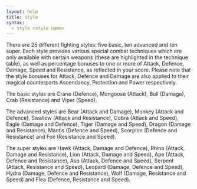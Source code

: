 ```yaml
---
layout: help
title: style
syntax:
  - style <style name>
---
```

 
There are 25 different fighting styles: five basic, ten advanced and ten super.
Each style provides various special combat techniques which are only available 
with certain weapons (these are highlighted in the technique table), as well 
as percentage bonuses to one or more of Attack, Defence, Damage, Speed and 
Resistance, as reflected in your score.  Please note that the style bonuses 
for Attack, Defence and Damage are also applied to their magical counterparts 
Ascendancy, Protection and Power respectively.

The basic styles are Crane (Defence), Mongoose (Attack), Bull (Damage), Crab
(Resistance) and Viper (Speed).

The advanced styles are Bear (Attack and Damage), Monkey (Attack and Defence), 
Swallow (Attack and Resistance), Cobra (Attack and Speed), Eagle (Damage and 
Defence), Tiger (Damage and Speed), Dragon (Damage and Resistance), Mantis 
(Defence and Speed), Scorpion (Defence and Resistance) and Fox (Resistance and 
Speed).

The super styles are Hawk (Attack, Damage and Defence), Rhino (Attack, Damage 
and Resistance), Lion (Attack, Damage and Speed), Ape (Attack, Defence and 
Resistance), Asp (Attack, Defence and Speed), Serpent (Attack, Resistance and 
Speed), Leopard (Damage, Defence and Speed), Hydra (Damage, Defence and 
Resistance), Wolf (Damage, Resistance and Speed) and Flea (Defence, Resistance 
and Speed).
